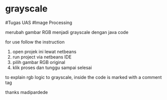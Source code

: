 # grayscale

#Tugas UAS
#Image Processing

merubah gambar RGB menjadi grayscale dengan java code

for use
follow the instruction
1. open projek ini lewat netbeans
2. run project via netbeans IDE
3. pilih gambar RGB original
4. klik proses dan tunggu sampai selesai

to explain rgb logic to grayscale, inside the code is marked with a comment tag

thanks
madipardede
